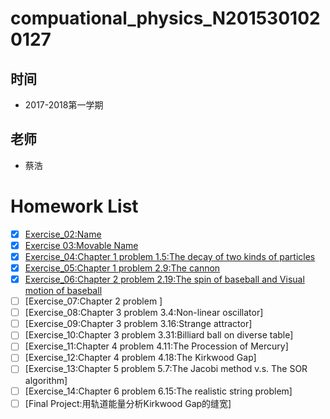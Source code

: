 # compuational_physics_N2015301020127
## 时间 
- 2017-2018第一学期

## 老师 
- 蔡浩
# Homework List
- [x] [Exercise_02:Name](https://github.com/AaalgerLee/compuational_physics_N2015301020127/blob/master/Exercise_02:Name.md)
- [x] [Exercise 03:Movable Name](https://github.com/AaalgerLee/compuational_physics_N2015301020127/blob/master/Exercise%2003.md)
- [x] [Exercise_04:Chapter 1 problem 1.5:The decay of two kinds of particles](https://github.com/AaalgerLee/compuational_physics_N2015301020127/blob/master/Exercise_04/Exercise_04.md)
- [x] [Exercise_05:Chapter 1 problem 2.9:The cannon](https://github.com/AaalgerLee/compuational_physics_N2015301020127/blob/master/Exercise_05/Exercise_05.md)
- [x] [Exercise_06:Chapter 2 problem 2.19:The spin of baseball and Visual motion of baseball](https://github.com/AaalgerLee/compuational_physics_N2015301020127/blob/master/Exercise_06/Exercise_06.md)
- [ ] [Exercise_07:Chapter 2 problem ]
- [ ] [Exercise_08:Chapter 3 problem 3.4:Non-linear oscillator]
- [ ] [Exercise_09:Chapter 3 problem 3.16:Strange attractor]
- [ ] [Exercise_10:Chapter 3 problem 3.31:Billiard ball on diverse table]
- [ ] [Exercise_11:Chapter 4 problem 4.11:The Procession of Mercury]
- [ ] [Exercise_12:Chapter 4 problem 4.18:The Kirkwood Gap]
- [ ] [Exercise_13:Chapter 5 problem 5.7:The Jacobi method v.s. The SOR algorithm]
- [ ] [Exercise_14:Chapter 6 problem 6.15:The realistic string problem]
- [ ] [Final Project:用轨道能量分析Kirkwood Gap的缝宽]
